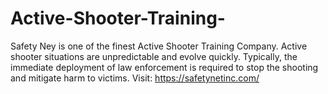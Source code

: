 # Active-Shooter-Training-
Safety Ney is one of the finest Active Shooter Training Company. Active shooter situations are unpredictable and evolve quickly. Typically, the immediate deployment of law enforcement is required to stop the shooting and mitigate harm to victims.  Visit: https://safetynetinc.com/
